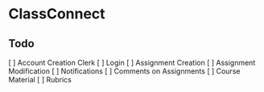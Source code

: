 # ClassConnect

## Todo
[ ] Account Creation Clerk
[ ] Login
[ ] Assignment Creation
[ ] Assignment Modification
[ ] Notifications
[ ] Comments on Assignments
[ ] Course Material
[ ] Rubrics
